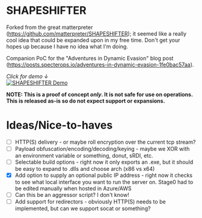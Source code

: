 # SHAPESHIFTER
Forked from the great matterpreter (https://github.com/matterpreter/SHAPESHIFTER); it seemed like a really cool idea that could be expanded upon in my free time. Don't get your hopes up because I have no idea what I'm doing.

Companion PoC for the "Adventures in Dynamic Evasion" blog post (https://posts.specterops.io/adventures-in-dynamic-evasion-1fe0bac57aa).

_Click for demo ↓_  
[![SHAPESHIFTER Demo](https://i.vimeocdn.com/video/1009819790_640x360.webp)](https://vimeo.com/487937178)

**NOTE: This is a proof of concept _only_. It is not safe for use on operations. This is released as-is so do not expect support or expansions.**

# Ideas/Nice-to-haves
- [ ] HTTP(S) delivery - or maybe roll encryption over the current tcp stream?
- [ ] Payload obfuscation/encoding/decoding/keying - maybe we XOR with an environment variable or something, donut, sRDI, etc. 
- [ ] Selectable build options - right now it only exports an .exe, but it should be easy to expand to .dlls and choose arch (x86 vs x64)
- [X] Add option to supply an optional public IP address - right now it checks to see what local interface you want to run the server on. Stage0 had to be edited manually when hosted in Azure/AWS
- [ ] Can this be an aggressor script? I don't know!
- [ ] Add support for redirectors - obviously HTTP(S) needs to be implemented, but can we support socat or something?
